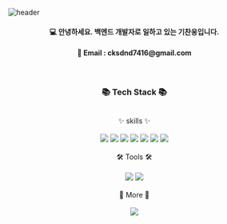 ![header](https://capsule-render.vercel.app/api?type=waving&color=A3DCBE&height=200&section=header&text=Chanung's%20Github!&fontSize=35&fontAlignY=35&fontColor=f7f5f5)

<div align="center">

#### 💻 안녕하세요. 백엔드 개발자로 일하고 있는 기찬웅입니다.
<h4>📧 Email : cksdnd7416@gmail.com</h4>
</div>
<div align="center">
<br>

### 📚 Tech Stack 📚
<br>
✨ skills ✨
</div>
<br>
<div align="center">
    <img src="https://img.shields.io/badge/Django-092E20?style=flat-square&logo=Django&logoColor=white"/>
    <img src="https://img.shields.io/badge/FastAPI-009688?style=flat-square&logo=FastAPI&logoColor=white"/>
    <img src="https://img.shields.io/badge/Spring-6DB33F?style=flat-square&logo=Spring&logoColor=white"/>
    <img src="https://img.shields.io/badge/MySQL-4479A1?style=flat-square&logo=MySQL&logoColor=white"/>
    <img src="https://img.shields.io/badge/MariaDB-1F305F?style=flat-square&logo=MariaDB&logoColor=white"/>
    <img src="https://img.shields.io/badge/Git-F05032?style=flat-square&logo=Git&logoColor=white"/>
    <img src="https://img.shields.io/badge/Google Cloud-4285F4?style=flat-square&logo=Google Cloud&logoColor=white"/>
</div>

<br>

<div align="center">
🛠️ Tools 🛠️
</div>
<br>
<div align="center">
    <img src="https://img.shields.io/badge/VScode-394EFF?style=flat-square&logo=Visual Studio Code&logoColor=white"/>
    <img src="https://img.shields.io/badge/Eclipse-2C2255?style=flat-square&logo=Eclipse IDE&logoColor=white"/>
</div>

<br>

<div align="center">
📝 More 📝
</div>
<br>
<div align="center">
   <a href='https://itchanchan.tistory.com/' target='_blank'><img src="https://img.shields.io/badge/Blog link-FF4785?style=flat-square&logo=Tistory&logoColor=white"/></a>
<!--    <a href='https://drive.google.com/file/d/1z_dOCEuoEylxfgwW7uBkQn1cIytouBSK/view?usp=sharing' target='_blank'><img src="https://img.shields.io/badge/Notion link-D77310?style=flat-square&logo=Notion&logoColor=white"/></a> -->
</div>




